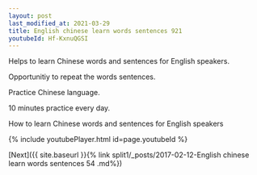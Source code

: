 ```yaml
---
layout: post
last_modified_at: 2021-03-29
title: English chinese learn words sentences 921 
youtubeId: Hf-KxnuQGSI
---
```

 
 
Helps to learn Chinese words and sentences for English speakers.

Opportunitiy to repeat the words sentences. 

Practice Chinese language. 
 
10 minutes practice every day. 
 
How to learn Chinese words and sentences for English speakers 
 
{% include youtubePlayer.html id=page.youtubeId %}
 
 
[Next]({{ site.baseurl }}{% link  split1/_posts/2017-02-12-English chinese learn words sentences 54 .md%})
 
